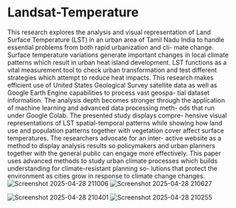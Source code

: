 # Landsat-Temperature

This research explores the analysis and visual representation
of Land Surface Temperature (LST) in an urban area of Tamil Nadu
India to handle essential problems from both rapid urbanization and cli-
mate change. Surface temperature variations generate important changes
in local climate patterns which result in urban heat island development.
LST functions as a vital measurement tool to check urban transformation
and test different strategies which attempt to reduce heat impacts. This
research makes efficient use of United States Geological Survey satellite
data as well as Google Earth Engine capabilities to process vast geospa-
tial dataset information. The analysis depth becomes stronger through
the application of machine learning and advanced data processing meth-
ods that run under Google Colab. The presented study displays compre-
hensive visual representations of LST spatial-temporal patterns while
showing how land use and population patterns together with vegetation
cover affect surface temperatures. The researchers advocate for an inter-
active website as a method to display analysis results so policymakers
and urban planners together with the general public can engage more
effectively. This paper uses advanced methods to study urban climate
processes which builds understanding for climate-resistant planning so-
lutions that protect the environment as cities grow in response to climate
change changes.
![Screenshot 2025-04-28 211006](https://github.com/user-attachments/assets/525dda06-71fa-424a-acd2-909198aaed08)
![Screenshot 2025-04-28 210627](https://github.com/user-attachments/assets/99bb737d-a88d-47ef-866f-5ba5eb2ba2ba)

![Screenshot 2025-04-28 210401](https://github.com/user-attachments/assets/a167082e-0287-412e-922c-edafbd92a0f0)
![Screenshot 2025-04-28 210255](https://github.com/user-attachments/assets/6ee7adb8-514b-4a13-ac08-d6f1f4eba75f)
